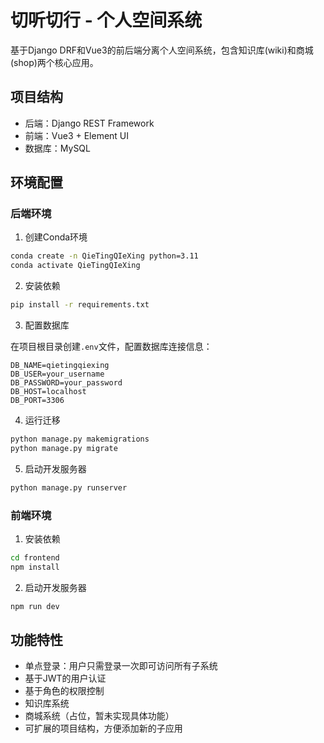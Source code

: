 # 切听切行 - 个人空间系统

基于Django DRF和Vue3的前后端分离个人空间系统，包含知识库(wiki)和商城(shop)两个核心应用。

## 项目结构

- 后端：Django REST Framework
- 前端：Vue3 + Element UI
- 数据库：MySQL

## 环境配置

### 后端环境

1. 创建Conda环境

```bash
conda create -n QieTingQIeXing python=3.11
conda activate QieTingQIeXing
```

2. 安装依赖

```bash
pip install -r requirements.txt
```

3. 配置数据库

在项目根目录创建`.env`文件，配置数据库连接信息：

```
DB_NAME=qietingqiexing
DB_USER=your_username
DB_PASSWORD=your_password
DB_HOST=localhost
DB_PORT=3306
```

4. 运行迁移

```bash
python manage.py makemigrations
python manage.py migrate
```

5. 启动开发服务器

```bash
python manage.py runserver
```

### 前端环境

1. 安装依赖

```bash
cd frontend
npm install
```

2. 启动开发服务器

```bash
npm run dev
```

## 功能特性

- 单点登录：用户只需登录一次即可访问所有子系统
- 基于JWT的用户认证
- 基于角色的权限控制
- 知识库系统
- 商城系统（占位，暂未实现具体功能）
- 可扩展的项目结构，方便添加新的子应用